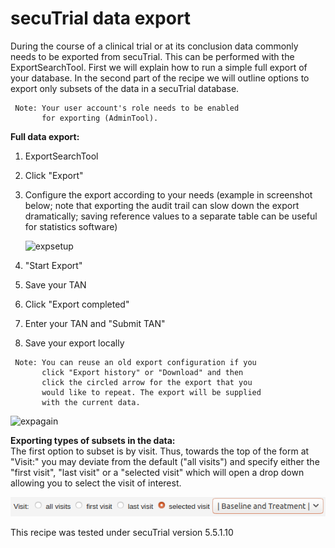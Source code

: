 # secuTrial data export

During the course of a clinical trial or at its conclusion data commonly needs to
be exported from secuTrial. This can be performed with the ExportSearchTool.
First we will explain how to run a simple full export of your database. In the second
part of the recipe we will outline options to export only subsets of the data
in a secuTrial database.

```
 Note: Your user account's role needs to be enabled 
       for exporting (AdminTool).
```

**Full data export:**  
1. ExportSearchTool
2. Click "Export"
3. Configure the export according to your needs (example in screenshot below; note that exporting the audit trail can slow down the export dramatically; saving reference values to a separate table can be useful for statistics software)

    ![expsetup](fig/export_setup.png)

4. "Start Export"
5. Save your TAN
6. Click "Export completed"
7. Enter your TAN and "Submit TAN"
8. Save your export locally

```
 Note: You can reuse an old export configuration if you 
       click "Export history" or "Download" and then 
       click the circled arrow for the export that you 
       would like to repeat. The export will be supplied 
       with the current data.
```
![expagain](fig/export_again.png)

**Exporting types of subsets in the data:**  
The first option to subset is by visit. Thus, towards the top of the form at "Visit:" you may deviate
from the default ("all visits") and specify either the "first visit", "last visit" or a "selected visit"
which will open a drop down allowing you to select the visit of interest.

![subsetvisit](fig/subset_visit.png)


This recipe was tested under secuTrial version 5.5.1.10
